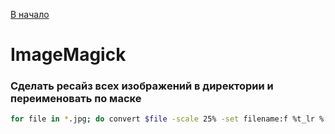 [В начало](README.md)

# ImageMagick

### Сделать ресайз всех изображений в директории и переименовать по маске
```sh
for file in *.jpg; do convert $file -scale 25% -set filename:f %t_lr %[filename:f].jpg; done
```